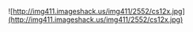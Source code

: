 ![http://img411.imageshack.us/img411/2552/cs12x.jpg](http://img411.imageshack.us/img411/2552/cs12x.jpg)